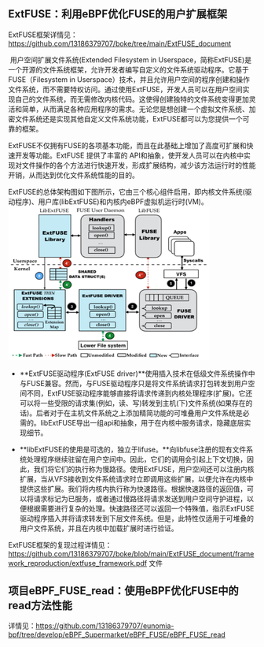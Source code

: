 ## ExtFUSE：利用eBPF优化FUSE的用户扩展框架

ExtFUSE框架详情见：https://github.com/13186379707/boke/tree/main/ExtFUSE_document

​		用户空间扩展文件系统(Extended Filesystem in Userspace，简称ExtFUSE)是一个开源的文件系统框架，允许开发者编写自定义的文件系统驱动程序。它基于FUSE（Filesystem in Userspace）技术，并且允许用户空间的程序创建和操作文件系统，而不需要特权访问。通过使用ExtFUSE，开发人员可以在用户空间实现自己的文件系统，而无需修改内核代码。这使得创建独特的文件系统变得更加灵活和简单，从而满足各种应用程序的需求。无论您是想创建一个虚拟文件系统、加密文件系统还是实现其他自定义文件系统功能，ExtFUSE都可以为您提供一个可靠的框架。

​		ExtFUSE不仅拥有FUSE的各项基本功能，而且在此基础上增加了高度可扩展和快速开发等功能。ExtFUSE 提供了丰富的 API和抽象，使开发人员可以在内核中实现对文件操作的各个方法进行快速开发，形成扩展结构，减少该方法运行时的性能开销，从而达到优化文件系统性能的目的。

​		ExtFUSE的总体架构图如下图所示，它由三个核心组件启用，即内核文件系统(驱动程序)、用户库(libExtFUSE)和内核内eBPF虚拟机运行时(VM)。
<img src="photo/1.png" alt="1" style="zoom: 40%;" />

- **ExtFUSE驱动程序(ExtFUSE driver)**使用插入技术在低级文件系统操作中与FUSE兼容。然而，与FUSE驱动程序只是将文件系统请求打包转发到用户空间不同，ExtFUSE驱动程序能够直接将请求传递到内核处理程序(扩展)。它还可以将一些受限的请求集(例如，读、写)转发到主机(下)文件系统(如果存在的话)。后者对于在主机文件系统之上添加精简功能的可堆叠用户文件系统是必需的。libExtFUSE导出一组api和抽象，用于在内核中服务请求，隐藏底层实现细节。

- **libExtFUSE的使用是可选的，独立于lifuse。**向libfuse注册的现有文件系统处理程序继续驻留在用户空间中。因此，它们的调用会引起上下文切换，因此，我们将它们的执行称为慢路径。使用ExtFUSE，用户空间还可以注册内核扩展，当从VFS接收到文件系统请求时立即调用这些扩展，以便允许在内核中提供这些扩展。我们将内核内执行称为快速路径。根据快速路径的返回值，可以将请求标记为已服务，或者通过慢路径将请求发送到用户空间守护进程，以便根据需要进行复杂的处理。快速路径还可以返回一个特殊值，指示ExtFUSE驱动程序插入并将请求转发到下层文件系统。但是，此特性仅适用于可堆叠的用户文件系统，并且在内核中加载扩展时进行验证。

ExtFUSE框架的复现过程详情见：https://github.com/13186379707/boke/blob/main/ExtFUSE_document/framework_reproduction/extfuse_framework.pdf 文件

## 项目eBPF_FUSE_read：使用eBPF优化FUSE中的read方法性能

详情见：https://github.com/13186379707/eunomia-bpf/tree/develop/eBPF_Supermarket/eBPF_FUSE/eBPF_FUSE_read
